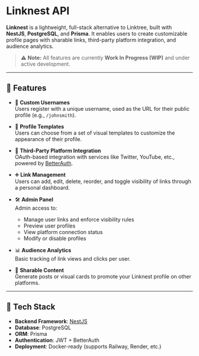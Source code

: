 # Linknest API

**Linknest** is a lightweight, full-stack alternative to Linktree, built with **NestJS**, **PostgreSQL**, and **Prisma**. It enables users to create customizable profile pages with sharable links, third-party platform integration, and audience analytics.

> ⚠️ **Note:** All features are currently **Work In Progress (WIP)** and under active development.

---

## 🚀 Features

- 🔐 **Custom Usernames**  
  Users register with a unique username, used as the URL for their public profile (e.g., `/johnsmith`).

- 🎨 **Profile Templates**  
  Users can choose from a set of visual templates to customize the appearance of their profile.

- 🔗 **Third-Party Platform Integration**  
  OAuth-based integration with services like Twitter, YouTube, etc., powered by [BetterAuth](https://www.better-auth.com).

- ➕ **Link Management**  
  Users can add, edit, delete, reorder, and toggle visibility of links through a personal dashboard.

- 🛠️ **Admin Panel**  
  Admin access to:

  - Manage user links and enforce visibility rules
  - Preview user profiles
  - View platform connection status
  - Modify or disable profiles

- 📊 **Audience Analytics**  
  Basic tracking of link views and clicks per user.

- 📣 **Sharable Content**  
  Generate posts or visual cards to promote your Linknest profile on other platforms.

---

## 🧱 Tech Stack

- **Backend Framework**: [NestJS](https://nestjs.com)
- **Database**: PostgreSQL
- **ORM**: Prisma
- **Authentication**: JWT + BetterAuth
- **Deployment**: Docker-ready (supports Railway, Render, etc.)
